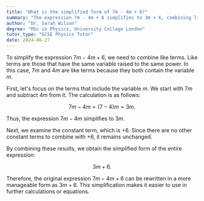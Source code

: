 ```yaml
---
title: "What is the simplified form of 7m - 4m + 6?"
summary: "The expression 7m - 4m + 6 simplifies to 3m + 6, combining like terms to achieve the final result."
author: "Dr. Sarah Wilson"
degree: "MSc in Physics, University College London"
tutor_type: "GCSE Physics Tutor"
date: 2024-06-27
---
```


To simplify the expression $7m - 4m + 6$, we need to combine like terms. Like terms are those that have the same variable raised to the same power. In this case, $7m$ and $4m$ are like terms because they both contain the variable $m$.

First, let's focus on the terms that include the variable $m$. We start with $7m$ and subtract $4m$ from it. The calculation is as follows:

$$
7m - 4m = (7 - 4)m = 3m.
$$

Thus, the expression $7m - 4m$ simplifies to $3m$.

Next, we examine the constant term, which is $+6$. Since there are no other constant terms to combine with $+6$, it remains unchanged.

By combining these results, we obtain the simplified form of the entire expression:

$$
3m + 6.
$$

Therefore, the original expression $7m - 4m + 6$ can be rewritten in a more manageable form as $3m + 6$. This simplification makes it easier to use in further calculations or equations.
    